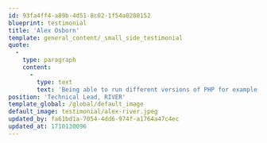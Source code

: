 ```yaml
---
id: 93fa4ff4-a89b-4d51-8c02-1f54a0280152
blueprint: testimonial
title: 'Alex Osborn'
template: general_content/_small_side_testimonial
quote:
  -
    type: paragraph
    content:
      -
        type: text
        text: 'Being able to run different versions of PHP for example, or different container setups, is a really great advantage for us. There are other providers who have similar options, but they won’t be able to give us the required performance you provide. Honestly, I don’t think that anyone is doing containers like you guys do.'
position: 'Technical Lead, RIVER'
template_global: /global/default_image
default_image: testimonial/alex-river.jpeg
updated_by: fa61bd1a-7054-4dd6-974f-a1764a47c4ec
updated_at: 1710130096
---
```

